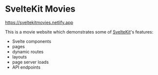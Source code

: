 # SvelteKit Movies

https://sveltekitmovies.netlify.app

This is a movie website which demonstrates some of [SvelteKit](https://kit.svelte.dev)'s features:

-   Svelte components
-   pages
-   dynamic routes
-   layouts
-   page server loads
-   API endpoints
